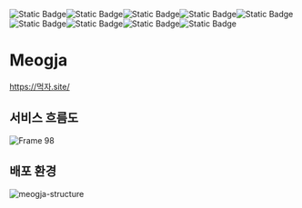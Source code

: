 ![Static Badge](https://img.shields.io/badge/React-61DAFB?style=flat-square&logo=react&logoColor=black)![Static Badge](https://img.shields.io/badge/React%20Query-FF4154?style=flat-square&logo=react-query&logoColor=white)![Static Badge](https://img.shields.io/badge/Zustand-ecb63f?style=flat-square)![Static Badge](https://img.shields.io/badge/TailwindCSS-%23fff?style=flat-square&logo=tailwindcss)![Static Badge](https://img.shields.io/badge/TypeScript-%233178C6?style=flat-square&logo=TypeScript&logoColor=white)![Static Badge](https://img.shields.io/badge/axios-%235A29E4?style=flat-square&logo=axios&logoColor=white)![Static Badge](https://img.shields.io/badge/MirageJS-%239FE5CC?style=flat-square)![Static Badge](https://img.shields.io/badge/NestJS-%23E0234E?style=flat-square&logo=nestjs)![Static Badge](https://img.shields.io/badge/Redis-%239b1910?style=flat-square&logo=redis)

# Meogja

https://먹자.site/

## 서비스 흐름도

![Frame 98](https://github.com/user-attachments/assets/f15f7e34-003b-4e1b-aebf-dfe85acc207d)

## 배포 환경

![meogja-structure](https://github.com/user-attachments/assets/51b4a438-e885-4004-8e49-8b74b17c1d53)
